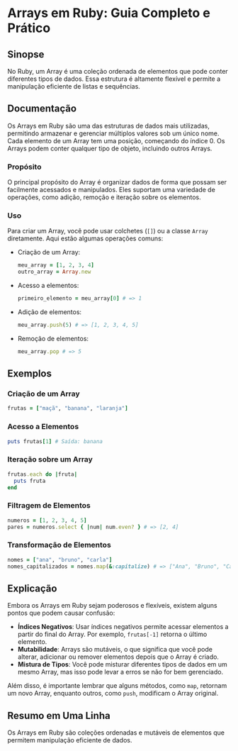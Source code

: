 <!--
Meta Description: # Arrays em Ruby: Guia Completo e Prático ## Sinopse No Ruby, um Array é uma coleção ordenada de elementos que pode conter diferentes tipos de dados. ...
Meta Keywords: ruby, array, elementos, que, arrays
-->

# Arrays em Ruby: Guia Completo e Prático

## Sinopse
No Ruby, um Array é uma coleção ordenada de elementos que pode conter diferentes tipos de dados. Essa estrutura é altamente flexível e permite a manipulação eficiente de listas e sequências.

## Documentação
Os Arrays em Ruby são uma das estruturas de dados mais utilizadas, permitindo armazenar e gerenciar múltiplos valores sob um único nome. Cada elemento de um Array tem uma posição, começando do índice 0. Os Arrays podem conter qualquer tipo de objeto, incluindo outros Arrays.

### Propósito
O principal propósito do Array é organizar dados de forma que possam ser facilmente acessados e manipulados. Eles suportam uma variedade de operações, como adição, remoção e iteração sobre os elementos.

### Uso
Para criar um Array, você pode usar colchetes (`[]`) ou a classe `Array` diretamente. Aqui estão algumas operações comuns:

- Criação de um Array:
  ```ruby
  meu_array = [1, 2, 3, 4]
  outro_array = Array.new
  ```

- Acesso a elementos:
  ```ruby
  primeiro_elemento = meu_array[0] # => 1
  ```

- Adição de elementos:
  ```ruby
  meu_array.push(5) # => [1, 2, 3, 4, 5]
  ```

- Remoção de elementos:
  ```ruby
  meu_array.pop # => 5
  ```

## Exemplos
### Criação de um Array
```ruby
frutas = ["maçã", "banana", "laranja"]
```

### Acesso a Elementos
```ruby
puts frutas[1] # Saída: banana
```

### Iteração sobre um Array
```ruby
frutas.each do |fruta|
  puts fruta
end
```

### Filtragem de Elementos
```ruby
numeros = [1, 2, 3, 4, 5]
pares = numeros.select { |num| num.even? } # => [2, 4]
```

### Transformação de Elementos
```ruby
nomes = ["ana", "bruno", "carla"]
nomes_capitalizados = nomes.map(&:capitalize) # => ["Ana", "Bruno", "Carla"]
```

## Explicação
Embora os Arrays em Ruby sejam poderosos e flexíveis, existem alguns pontos que podem causar confusão:

- **Índices Negativos**: Usar índices negativos permite acessar elementos a partir do final do Array. Por exemplo, `frutas[-1]` retorna o último elemento.
- **Mutabilidade**: Arrays são mutáveis, o que significa que você pode alterar, adicionar ou remover elementos depois que o Array é criado.
- **Mistura de Tipos**: Você pode misturar diferentes tipos de dados em um mesmo Array, mas isso pode levar a erros se não for bem gerenciado.

Além disso, é importante lembrar que alguns métodos, como `map`, retornam um novo Array, enquanto outros, como `push`, modificam o Array original.

## Resumo em Uma Linha
Os Arrays em Ruby são coleções ordenadas e mutáveis de elementos que permitem manipulação eficiente de dados.